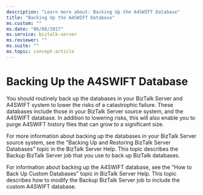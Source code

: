 ```yaml
---
description: "Learn more about: Backing Up the A4SWIFT Database"
title: "Backing Up the A4SWIFT Database"
ms.custom: ""
ms.date: "06/08/2017"
ms.service: biztalk-server
ms.reviewer: ""
ms.suite: ""
ms.topic: concept-article
---
```

# Backing Up the A4SWIFT Database
You should routinely back up the databases in your BizTalk Server and A4SWIFT system to lower the risks of a catastrophic failure. These databases include those in your BizTalk Server source system, and the A4SWIFT database. In addition to lowering risks, this will also enable you to purge A4SWIFT history files that can grow to a significant size.  
  
 For more information about backing up the databases in your BizTalk Server source system, see the "Backing Up and Restoring BizTalk Server Databases" topic in the BizTalk Server Help. This topic describes the Backup BizTalk Server job that you use to back up BizTalk databases.  
  
 For information about backing up the A4SWIFT database, see the "How to Back Up Custom Databases" topic in BizTalk Server Help. This topic describes how to modify the Backup BizTalk Server job to include the custom A4SWIFT database.
